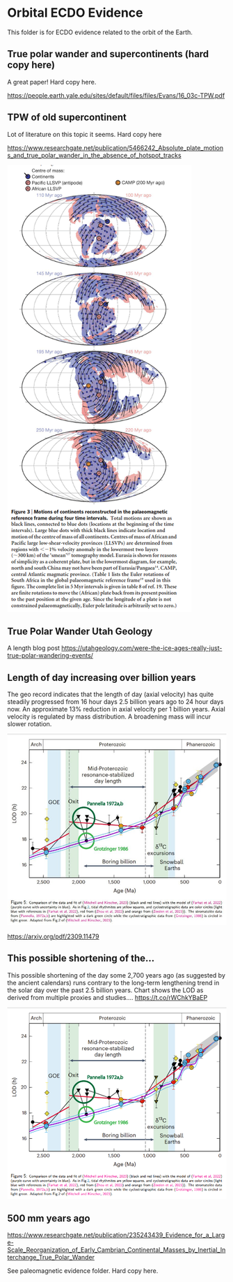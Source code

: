 # Orbital ECDO Evidence

This folder is for ECDO evidence related to the orbit of the Earth.

## True polar wander and supercontinents (hard copy here)

A great paper! Hard copy here.

https://people.earth.yale.edu/sites/default/files/files/Evans/16_03c-TPW.pdf

## TPW of old supercontinent

Lot of literature on this topic it seems. Hard copy here

https://www.researchgate.net/publication/5466242_Absolute_plate_motions_and_true_polar_wander_in_the_absence_of_hotspot_tracks

![](img/tpw.png)

## True Polar Wander Utah Geology

A length blog post https://utahgeology.com/were-the-ice-ages-really-just-true-polar-wandering-events/

## Length of day increasing over billion years

The geo record indicates that the length of day (axial velocity) has quite steadily progressed from 16 hour days 2.5 billion years ago to 24 hour days now. An approximate 13% reduction in axial velocity per 1 billion years. Axial velocity is regulated by mass distribution. A broadening mass will incur slower rotation.

![](img/rotation-slowing.jpg)

https://arxiv.org/pdf/2309.11479

## This possible shortening of the...

This possible shortening of the day some 2,700 years ago (as suggested by the ancient calendars) runs contrary to the long-term lengthening trend in the solar day over the past 2.5 billion years. Chart shows the LOD as derived from multiple proxies and studies.… https://t.co/rWChkYBaEP

![](img/1807026838419447937-GRPYBdfWwAANHT-.png)

## 500 mm years ago

https://www.researchgate.net/publication/235243439_Evidence_for_a_Large-Scale_Reorganization_of_Early_Cambrian_Continental_Masses_by_Inertial_Interchange_True_Polar_Wander

See paleomagnetic evidence folder. Hard copy here.